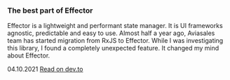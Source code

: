 ### The best part of Effector

Effector is a lightweight and performant state manager. It is UI frameworks agnostic, predictable and easy to use. Almost half a year ago, Aviasales team has started migration from RxJS to Effector. While I was investigating this library, I found a completely unexpected feature. It changed my mind about Effector.

04.10.2021 [Read on dev.to](https://dev.to/effector/the-best-part-of-effector-4c27)
